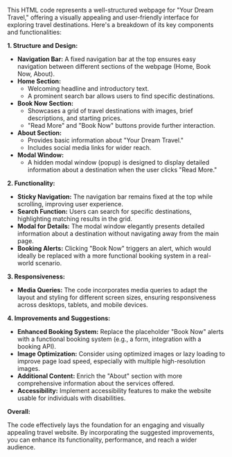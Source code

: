 This HTML code represents a well-structured webpage for "Your Dream Travel," offering a visually appealing and user-friendly interface for exploring travel destinations. Here's a breakdown of its key components and functionalities:

**1. Structure and Design:**

- **Navigation Bar:** A fixed navigation bar at the top ensures easy navigation between different sections of the webpage (Home, Book Now, About).
- **Home Section:** 
    - Welcoming headline and introductory text.
    - A prominent search bar allows users to find specific destinations.
- **Book Now Section:**
    - Showcases a grid of travel destinations with images, brief descriptions, and starting prices.
    - "Read More" and "Book Now" buttons provide further interaction.
- **About Section:**
    - Provides basic information about "Your Dream Travel."
    - Includes social media links for wider reach.
- **Modal Window:**
    - A hidden modal window (popup) is designed to display detailed information about a destination when the user clicks "Read More."

**2. Functionality:**

- **Sticky Navigation:** The navigation bar remains fixed at the top while scrolling, improving user experience.
- **Search Function:** Users can search for specific destinations, highlighting matching results in the grid.
- **Modal for Details:** The modal window elegantly presents detailed information about a destination without navigating away from the main page.
- **Booking Alerts:**  Clicking "Book Now" triggers an alert, which would ideally be replaced with a more functional booking system in a real-world scenario.

**3. Responsiveness:**

- **Media Queries:** The code incorporates media queries to adapt the layout and styling for different screen sizes, ensuring responsiveness across desktops, tablets, and mobile devices.

**4. Improvements and Suggestions:**

- **Enhanced Booking System:** Replace the placeholder "Book Now" alerts with a functional booking system (e.g., a form, integration with a booking API).
- **Image Optimization:** Consider using optimized images or lazy loading to improve page load speed, especially with multiple high-resolution images.
- **Additional Content:** Enrich the "About" section with more comprehensive information about the services offered.
- **Accessibility:** Implement accessibility features to make the website usable for individuals with disabilities.

**Overall:**

The code effectively lays the foundation for an engaging and visually appealing travel website. By incorporating the suggested improvements, you can enhance its functionality, performance, and reach a wider audience. 
